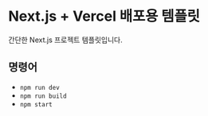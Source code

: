 # Next.js + Vercel 배포용 템플릿

간단한 Next.js 프로젝트 템플릿입니다.

## 명령어
- `npm run dev`
- `npm run build`
- `npm start`
